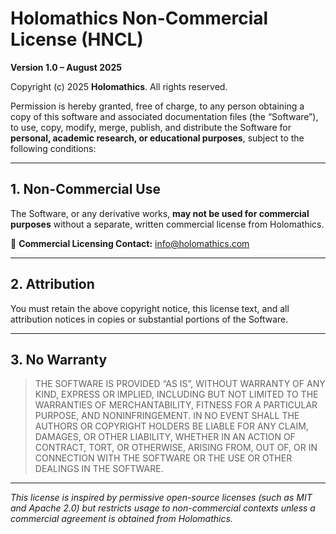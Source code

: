 # Holomathics Non-Commercial License (HNCL)
**Version 1.0 – August 2025**  

Copyright (c) 2025 **Holomathics**. All rights reserved.

Permission is hereby granted, free of charge, to any person obtaining a copy of
this software and associated documentation files (the “Software”), to use, copy,
modify, merge, publish, and distribute the Software for **personal, academic research,
or educational purposes**, subject to the following conditions:

---

## 1. Non-Commercial Use
The Software, or any derivative works, **may not be used for commercial purposes**
without a separate, written commercial license from Holomathics.  

📧 **Commercial Licensing Contact:** [info@holomathics.com](mailto:info@holomathics.com)

---

## 2. Attribution
You must retain the above copyright notice,
this license text, and all attribution notices in copies or substantial
portions of the Software.

---

## 3. No Warranty
> THE SOFTWARE IS PROVIDED “AS IS”, WITHOUT WARRANTY OF ANY KIND, EXPRESS OR
> IMPLIED, INCLUDING BUT NOT LIMITED TO THE WARRANTIES OF MERCHANTABILITY,
> FITNESS FOR A PARTICULAR PURPOSE, AND NONINFRINGEMENT. IN NO EVENT SHALL THE
> AUTHORS OR COPYRIGHT HOLDERS BE LIABLE FOR ANY CLAIM, DAMAGES, OR OTHER
> LIABILITY, WHETHER IN AN ACTION OF CONTRACT, TORT, OR OTHERWISE, ARISING
> FROM, OUT OF, OR IN CONNECTION WITH THE SOFTWARE OR THE USE OR OTHER DEALINGS
> IN THE SOFTWARE.

---

_This license is inspired by permissive open-source licenses (such as MIT and Apache 2.0) but restricts usage to non-commercial contexts unless a commercial agreement is obtained from Holomathics._
